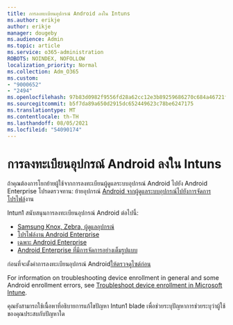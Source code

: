 ```yaml
---
title: การลงทะเบียนอุปกรณ์ Android ลงใน Intuns
ms.author: erikje
author: erikje
manager: dougeby
ms.audience: Admin
ms.topic: article
ms.service: o365-administration
ROBOTS: NOINDEX, NOFOLLOW
localization_priority: Normal
ms.collection: Adm_O365
ms.custom:
- "9000652"
- "2494"
ms.openlocfilehash: 97b83d0982f9556fd28a62cc12e3b89259686270c684a46721f0ef3d683e5ae6
ms.sourcegitcommit: b5f7da89a650d2915dc652449623c78be6247175
ms.translationtype: MT
ms.contentlocale: th-TH
ms.lasthandoff: 08/05/2021
ms.locfileid: "54090174"
---
```

# <a name="enrolling-android-devices-into-intune"></a>การลงทะเบียนอุปกรณ์ Android ลงใน Intuns

ถ้าคุณต้องการโยกย้ายผู้ใช้จากการลงทะเบียนผู้ดูแลระบบอุปกรณ์ Android ไปยัง Android Enterprise โปรดตรวจทาน: ย้ายอุปกรณ์ [Android จากผู้ดูแลระบบอุปกรณ์ไปยังการจัดการโปรไฟล์](https://docs.microsoft.com/mem/intune/enrollment/android-move-device-admin-work-profile)งาน

Intun1 สนับสนุนการลงทะเบียนอุปกรณ์ Android ต่อไปนี้:  

- [Samsung Knox, Zebra, ผู้ดูแลอุปกรณ์](https://docs.microsoft.com/mem/intune/enrollment/android-enroll-device-administrator)
- [โปรไฟล์งาน Android Enterprise](https://docs.microsoft.com/mem/intune/enrollment/android-enterprise-overview)
- [เฉพาะ Android Enterprise](https://docs.microsoft.com/mem/intune/enrollment/android-dedicated-devices-fully-managed-enroll)
- [Android Enterprise ที่มีการจัดการอย่างเต็มรูปแบบ](https://docs.microsoft.com/mem/intune/enrollment/android-fully-managed-enroll)

ก่อนที่จะตั้งค่าการลงทะเบียนอุปกรณ์ Android[ให้ตรวจดูไซต์ก่อน](https://docs.microsoft.com/intune/enrollment/android-enroll)  

For information on troubleshooting device enrollment in general and some Android enrollment errors, see [Troubleshoot device enrollment in Microsoft Intune](https://docs.microsoft.com/mem/intune/enrollment/troubleshoot-android-enrollment).

คุณยังสามารถใช้เนื้อหาที่อธิบายการแก้ไขปัญหา Intun1 blade เพื่อช่วยระบุปัญหาการช่วยระบุว่าผู้ใช้ของคุณประสบกับปัญหาใด
